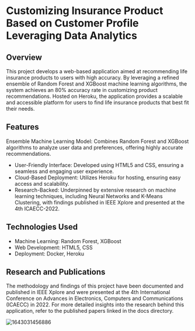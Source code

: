 # Customizing Insurance Product Based on Customer Profile Leveraging Data Analytics

## Overview
This project develops a web-based application aimed at recommending life insurance products to users with high accuracy. By leveraging a refined ensemble of Random Forest and XGBoost machine learning algorithms, the system achieves an 80% accuracy rate in customizing product recommendations. Hosted on Heroku, the application provides a scalable and accessible platform for users to find life insurance products that best fit their needs.

## Features
Ensemble Machine Learning Model: Combines Random Forest and XGBoost algorithms to analyze user data and preferences, offering highly accurate recommendations.
* User-Friendly Interface: Developed using HTML5 and CSS, ensuring a seamless and engaging user experience.
* Cloud-Based Deployment: Utilizes Heroku for hosting, ensuring easy access and scalability.
* Research-Backed: Underpinned by extensive research on machine learning techniques, including Neural Networks and K-Means Clustering, with findings published in IEEE Xplore and presented at the 4th ICAECC-2022.

## Technologies Used
* Machine Learning: Random Forest, XGBoost
* Web Development: HTML5, CSS
* Deployment: Docker, Heroku

## Research and Publications
The methodology and findings of this project have been documented and published in IEEE Xplore and were presented at the 4th International Conference on Advances in Electronics, Computers and Communications (ICAECC) in 2022. For more detailed insights into the research behind this application, refer to the published papers linked in the docs directory.

![1643031456886](https://github.com/manasimathkar/Customizing-Insurance-Product/assets/60642005/9ab0ffed-ae25-436d-abc7-bb7d2d80dc3e)



